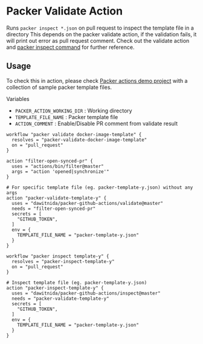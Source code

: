 # Packer Validate Action

Runs `packer inspect *.json` on pull request to inspect the template file in a directory
This depends on the packer validate action, if the validation fails, it will print out error as pull request comment.
Check out the validate action and [packer inspect command][packer-inspect-doc] for further reference. 

## Usage

To check this in action, please check [Packer actions demo project][packer-actions-demo] with a collection
of sample packer template files. 

Variables 

- `PACKER_ACTION_WORKING_DIR` : Working directory
- `TEMPLATE_FILE_NAME` : Packer template file
- `ACTION_COMMENT` : Enable/Disable PR comment from validate result

```
workflow "packer validate docker-image-template" {
  resolves = "packer-validate-docker-image-template"
  on = "pull_request"
}

action "filter-open-synced-pr" {
  uses = "actions/bin/filter@master"
  args = "action 'opened|synchronize'"
}

# For specific template file (eg. packer-template-y.json) without any args
action "packer-validate-template-y" {
  uses = "dawitnida/packer-github-actions/validate@master"
  needs = "filter-open-synced-pr"
  secrets = [
    "GITHUB_TOKEN",
  ]
  env = {
    TEMPLATE_FILE_NAME = "packer-template-y.json"
  }
}

workflow "packer inspect template-y" {
  resolves = "packer-inspect-template-y"
  on = "pull_request"
}

# Inspect template file (eg. packer-template-y.json)
action "packer-inspect-template-y" {
  uses = "dawitnida/packer-github-actions/inspect@master"
  needs = "packer-validate-template-y"
  secrets = [
    "GITHUB_TOKEN",
  ]
  env = {
    TEMPLATE_FILE_NAME = "packer-template-y.json"
  }
}
```

[packer-inspect-doc]:   <https://www.packer.io/docs/commands/inspect.html>
[packer-actions-demo]:  <https://github.com/dawitnida/packer-actions-demo>